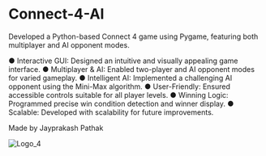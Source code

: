 # Connect-4-AI
Developed a Python-based Connect 4 game using Pygame, featuring both multiplayer and AI opponent modes.

●	Interactive GUI: Designed an intuitive and visually appealing game interface.
●	Multiplayer & AI: Enabled two-player and AI opponent modes for varied gameplay.
●	Intelligent AI: Implemented a challenging AI opponent using the Mini-Max algorithm.
●	User-Friendly: Ensured accessible controls suitable for all player levels.
●	Winning Logic: Programmed precise win condition detection and winner display.
●	Scalable: Developed with scalability for future improvements.

Made by Jayprakash Pathak

![Logo_4](https://user-images.githubusercontent.com/49925882/190212507-7134c250-d66b-42da-8478-1b0e743264f9.png)
